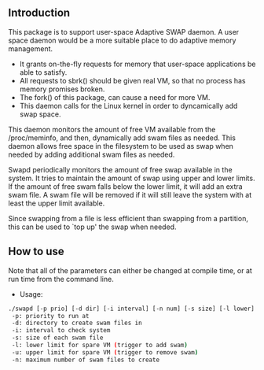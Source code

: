 
## Introduction
This package is to support user-space Adaptive SWAP daemon.
A user space daemon would be a more suitable place to do adaptive memory
management.

  - It grants on-the-fly requests for memory that user-space applications
    be able to satisfy.
  - All requests to sbrk() should be given real VM, so that no process
    has memory promises broken.
  - The fork() of this package, can cause a need for more VM.
  - This daemon calls for the Linux kernel in order to dyncamically
    add swap space.

This daemon monitors the amount of free VM available from the /proc/meminfo,
and then, dynamically add swam files as needed. This daemon allows free space
in the filesystem to be used as swap when needed by adding additional swam files as needed.

Swapd periodically monitors the amount of free swap available in
the system.  It tries to maintain the amount of swap using upper and
lower limits.  If the amount of free swam falls below the lower limit,
it will add an extra swam file. A swam file will be removed if it will
still leave the system with at least the upper limit available.

Since swapping from a file is less efficient than swapping from a
partition, this can be used to `top up' the swap when needed.


## How to use
Note that all of the parameters can either be changed at compile time, or at
run time from the command line.

* Usage:
```bash
./swapd [-p prio] [-d dir] [-i interval] [-n num] [-s size] [-l lower] [-u upper]
 -p: priority to run at
 -d: directory to create swam files in
 -i: interval to check system
 -s: size of each swam file
 -l: lower limit for spare VM (trigger to add swam)
 -u: upper limit for spare VM (trigger to remove swam)
 -n: maximum number of swam files to create
```

